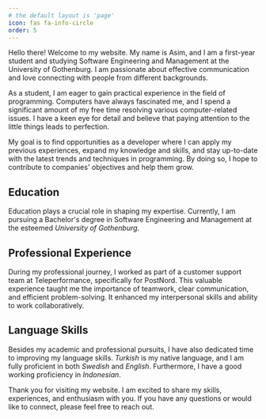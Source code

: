 ```yaml
---
# the default layout is 'page'
icon: fas fa-info-circle
order: 5
---
```

Hello there! Welcome to my website. My name is Asim, and I am a first-year student and studying Software Engineering and Management at the University of Gothenburg. I am passionate about effective communication and love connecting with people from different backgrounds.

As a student, I am eager to gain practical experience in the field of programming. Computers have always fascinated me, and I spend a significant amount of my free time resolving various computer-related issues. I have a keen eye for detail and believe that paying attention to the little things leads to perfection.

My goal is to find opportunities as a developer where I can apply my previous experiences, expand my knowledge and skills, and stay up-to-date with the latest trends and techniques in programming. By doing so, I hope to contribute to companies' objectives and help them grow.

## Education

Education plays a crucial role in shaping my expertise. Currently, I am pursuing a Bachelor's degree in Software Engineering and Management at the esteemed *University of Gothenburg*.

## Professional Experience

During my professional journey, I worked as part of a customer support team at Teleperformance, specifically for PostNord. This valuable experience taught me the importance of teamwork, clear communication, and efficient problem-solving. It enhanced my interpersonal skills and ability to work collaboratively.

## Language Skills

Besides my academic and professional pursuits, I have also dedicated time to improving my language skills. *Turkish* is my native language, and I am fully proficient in both *Swedish* and *English*. Furthermore, I have a good working proficiency in *Indonesian*.

Thank you for visiting my website. I am excited to share my skills, experiences, and enthusiasm with you. If you have any questions or would like to connect, please feel free to reach out.

